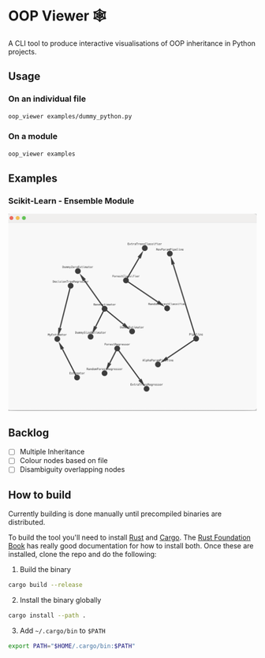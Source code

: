 # OOP Viewer :spider_web:

A CLI tool to produce interactive visualisations of OOP inheritance in Python projects.

## Usage

### On an individual file

```bash
oop_viewer examples/dummy_python.py
```

### On a module

```bash
oop_viewer examples
```

## Examples

### Scikit-Learn - Ensemble Module
![scikit-learn-ensemble](docs/scikit-learn-ensemble.png)

## Backlog
- [ ] Multiple Inheritance
- [ ] Colour nodes based on file
- [ ] Disambiguity overlapping nodes

## How to build

Currently building is done manually until precompiled binaries are distributed.

To build the tool you'll need to install [Rust](https://github.com/rust-lang/rust) and [Cargo](https://github.com/rust-lang/cargo). The [Rust Foundation Book](https://doc.rust-lang.org/book/ch01-01-installation.html) has really good documentation for how to install both. Once these are installed, clone the repo and do the following:

1. Build the binary
```bash
cargo build --release
```

2. Install the binary globally
```bash
cargo install --path .
```

3. Add `~/.cargo/bin` to `$PATH`
```bash
export PATH="$HOME/.cargo/bin:$PATH"
```
